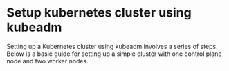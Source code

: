 # Setup kubernetes cluster using kubeadm 

Setting up a Kubernetes cluster using kubeadm involves a series of steps. Below is a basic guide for setting up a simple cluster with one control plane node and two worker nodes. 
